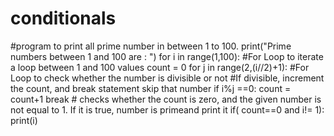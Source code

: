 # conditionals
#program to print all prime number in between 1 to 100. print("Prime numbers between 1 and 100 are : ") for i in range(1,100):         #For Loop to iterate a loop between 1 and 100 values     count = 0     for j in range(2,(i//2)+1): #For Loop to check whether the number is divisible or not         #If divisible, increment the count, and break statement skip that number         if i%j ==0:             count = count+1             break                 # checks whether the count is zero, and the given number is not equal to 1. If it is true, number is primeand print it     if( count==0 and i!= 1):         print(i)                  
